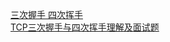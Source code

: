 [三次握手 四次挥手](https://zhuanlan.zhihu.com/p/86426969)     
[TCP三次握手与四次挥手理解及面试题](https://blog.csdn.net/qq_38950316/article/details/81087809)  
